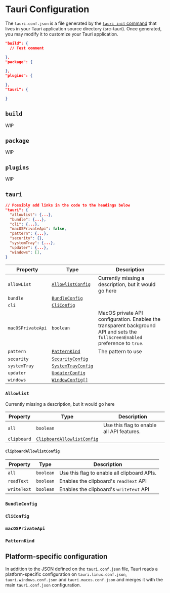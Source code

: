 ---
---

# Tauri Configuration

The `tauri.conf.json` is a file generated by the [`tauri init` command](/docs/api/cli#tauri-init) that lives in your Tauri application source directory (src-tauri). Once generated, you may modify it to customize your Tauri application.

```json title=tauri.conf.json
"build": {
  // Test comment

},
"package": {

},
"plugins": {

},
"tauri": {

}
```

## `build`

WIP

## `package`

WIP

## `plugins`

WIP

## `tauri`

```json title="Example 'tauri.config.json' file"
// Possibly add links in the code to the headings below
"tauri": {
  "allowlist": {...},
  "bundle": {...},
  "cli": {...},
  "macOSPrivateApi": false,
  "pattern": {...},
  "security": {},
  "systemTray": {...},
  "updater": {...},
  "windows": [],
}
```

| Property          | Type                                   | Description                                                                                                                    |
| ----------------- | -------------------------------------- | ------------------------------------------------------------------------------------------------------------------------------ |
| `allowList`       | [`AllowlistConfig`](#AllowlistConfig)  | Currently missing a description, but it would go here                                                                          |
| `bundle`          | [`BundleConfig`](#AllowlistConfig)     |                                                                                                                                |
| `cli`             | [`CliConfig`](#AllowlistConfig)        |                                                                                                                                |
| `macOSPrivateApi` | `boolean`                              | MacOS private API configuration. Enables the transparent background API and sets the `fullScreenEnabled` preference to `true`. |
| `pattern`         | [`PatternKind`](#AllowlistConfig)      | The pattern to use                                                                                                             |
| `security`        | [`SecurityConfig`](#AllowlistConfig)   |                                                                                                                                |
| `systemTray`      | [`SystemTrayConfig`](#AllowlistConfig) |                                                                                                                                |
| `updater`         | [`UpdaterConfig`](#AllowlistConfig)    |                                                                                                                                |
| `windows`         | [`WindowConfig[]`](#AllowlistConfig)   |                                                                                                                                |

### `Allowlist`

Currently missing a description, but it would go here

| Property    | Type                                                    | Description                               |
| ----------- | ------------------------------------------------------- | ----------------------------------------- |
| `all`       | `boolean`                                               | Use this flag to enable all API features. |
| `clipboard` | [`ClipboardAllowlistConfig`](#clipboardallowlistconfig) |                                           |

#### `ClipboardAllowlistConfig`

| Property    | Type      | Description                                 |
| ----------- | --------- | ------------------------------------------- |
| `all`       | `boolean` | Use this flag to enable all clipboard APIs. |
| `readText`  | `boolean` | Enables the clipboard's `readText` API      |
| `writeText` | `boolean` | Enables the clipboard's `writeText` API     |

### `BundleConfig`

### `CliConfig`

### `macOSPrivateApi`

### `PatternKind`

## Platform-specific configuration

In addition to the JSON defined on the `tauri.conf.json` file, Tauri reads a platform-specific configuration on `tauri.linux.conf.json`, `tauri.windows.conf.json` and `tauri.macos.conf.json` and merges it with the main `tauri.conf.json` configuration.

```

```

```

```
